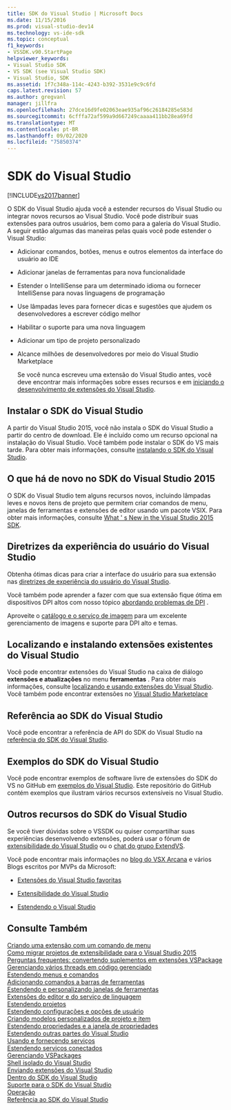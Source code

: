 ```yaml
---
title: SDK do Visual Studio | Microsoft Docs
ms.date: 11/15/2016
ms.prod: visual-studio-dev14
ms.technology: vs-ide-sdk
ms.topic: conceptual
f1_keywords:
- VSSDK.v90.StartPage
helpviewer_keywords:
- Visual Studio SDK
- VS SDK (see Visual Studio SDK)
- Visual Studio, SDK
ms.assetid: 1f7c348a-114c-4243-b392-3531e9c9c6fd
caps.latest.revision: 57
ms.author: gregvanl
manager: jillfra
ms.openlocfilehash: 27dce16d9fe02063eae935af96c26184285e583d
ms.sourcegitcommit: 6cfffa72af599a9d667249caaaa411bb28ea69fd
ms.translationtype: MT
ms.contentlocale: pt-BR
ms.lasthandoff: 09/02/2020
ms.locfileid: "75850374"
---
```

# <a name="visual-studio-sdk"></a>SDK do Visual Studio
[!INCLUDE[vs2017banner](../includes/vs2017banner.md)]

O SDK do Visual Studio ajuda você a estender recursos do Visual Studio ou integrar novos recursos ao Visual Studio. Você pode distribuir suas extensões para outros usuários, bem como para a galeria do Visual Studio. A seguir estão algumas das maneiras pelas quais você pode estender o Visual Studio:  
  
- Adicionar comandos, botões, menus e outros elementos da interface do usuário ao IDE  
  
- Adicionar janelas de ferramentas para nova funcionalidade  
  
- Estender o IntelliSense para um determinado idioma ou fornecer IntelliSense para novas linguagens de programação  
  
- Use lâmpadas leves para fornecer dicas e sugestões que ajudem os desenvolvedores a escrever código melhor  
  
- Habilitar o suporte para uma nova linguagem  
  
- Adicionar um tipo de projeto personalizado  
  
- Alcance milhões de desenvolvedores por meio do Visual Studio Marketplace  
  
  Se você nunca escreveu uma extensão do Visual Studio antes, você deve encontrar mais informações sobre esses recursos e em [iniciando o desenvolvimento de extensões do Visual Studio](../extensibility/starting-to-develop-visual-studio-extensions.md).  
  
## <a name="installing-the-visual-studio-sdk"></a>Instalar o SDK do Visual Studio  
 A partir do Visual Studio 2015, você não instala o SDK do Visual Studio a partir do centro de download. Ele é incluído como um recurso opcional na instalação do Visual Studio. Você também pode instalar o SDK do VS mais tarde. Para obter mais informações, consulte [instalando o SDK do Visual Studio](../extensibility/installing-the-visual-studio-sdk.md).  
  
## <a name="whats-new-in-the-visual-studio-2015-sdk"></a>O que há de novo no SDK do Visual Studio 2015  
 O SDK do Visual Studio tem alguns recursos novos, incluindo lâmpadas leves e novos itens de projeto que permitem criar comandos de menu, janelas de ferramentas e extensões de editor usando um pacote VSIX. Para obter mais informações, consulte [What ' s New in the Visual Studio 2015 SDK](../extensibility/what-s-new-in-the-visual-studio-2015-sdk.md).  
  
## <a name="visual-studio-user-experience-guidelines"></a>Diretrizes da experiência do usuário do Visual Studio  
 Obtenha ótimas dicas para criar a interface do usuário para sua extensão nas [diretrizes de experiência do usuário do Visual Studio](../extensibility/ux-guidelines/visual-studio-user-experience-guidelines.md).  
  
 Você também pode aprender a fazer com que sua extensão fique ótima em dispositivos DPI altos com nosso tópico [abordando problemas de DPI](../extensibility/addressing-dpi-issues2.md) .  
  
 Aproveite o [catálogo e o serviço de imagem](../extensibility/image-service-and-catalog.md) para um excelente gerenciamento de imagens e suporte para DPI alto e temas.  
  
## <a name="finding-and-installing-existing-visual-studio-extensions"></a>Localizando e instalando extensões existentes do Visual Studio  
 Você pode encontrar extensões do Visual Studio na caixa de diálogo **extensões e atualizações** no menu **ferramentas** . Para obter mais informações, consulte [localizando e usando extensões do Visual Studio](../ide/finding-and-using-visual-studio-extensions.md). Você também pode encontrar extensões no [Visual Studio Marketplace](https://marketplace.visualstudio.com/)  
  
## <a name="visual-studio-sdk-reference"></a>Referência ao SDK do Visual Studio  
 Você pode encontrar a referência de API do SDK do Visual Studio na [referência do SDK do Visual Studio](../extensibility/visual-studio-sdk-reference.md).  
  
## <a name="visual-studio-sdk-samples"></a>Exemplos do SDK do Visual Studio  
 Você pode encontrar exemplos de software livre de extensões do SDK do VS no GitHub em [exemplos do Visual Studio](https://github.com/Microsoft/VSSDK-Extensibility-Samples). Este repositório do GitHub contém exemplos que ilustram vários recursos extensíveis no Visual Studio.  
  
## <a name="other-visual-studio-sdk-resources"></a>Outros recursos do SDK do Visual Studio  
 Se você tiver dúvidas sobre o VSSDK ou quiser compartilhar suas experiências desenvolvendo extensões, poderá usar o fórum de [extensibilidade do Visual Studio](https://social.msdn.microsoft.com/Forums/vstudio/home?forum=vsx) ou o [chat do grupo ExtendVS](https://gitter.im/Microsoft/extendvs).  
  
 Você pode encontrar mais informações no [blog do VSX Arcana](https://blogs.msdn.microsoft.com/vsx/) e vários Blogs escritos por MVPs da Microsoft:  
  
- [Extensões do Visual Studio favoritas](https://scottdorman.blog/2014/10/05/favorite-visual-studio-extensions/)  
  
- [Extensibilidade do Visual Studio](http://www.visualstudioextensibility.com/overview/vs/)  
  
- [Estendendo o Visual Studio](https://blog.slaks.net/2013-10-18/extending-visual-studio-part-1-getting-started/)  
  
## <a name="see-also"></a>Consulte Também  
 [Criando uma extensão com um comando de menu](../extensibility/creating-an-extension-with-a-menu-command.md)   
 [Como migrar projetos de extensibilidade para o Visual Studio 2015](../extensibility/how-to-migrate-extensibility-projects-to-visual-studio-2015.md)   
 [Perguntas frequentes: convertendo suplementos em extensões VSPackage](../extensibility/faq-converting-add-ins-to-vspackage-extensions.md)   
 [Gerenciando vários threads em código gerenciado](../extensibility/managing-multiple-threads-in-managed-code.md)   
 [Estendendo menus e comandos](../extensibility/extending-menus-and-commands.md)   
 [Adicionando comandos a barras de ferramentas](../extensibility/adding-commands-to-toolbars.md)   
 [Estendendo e personalizando janelas de ferramentas](../extensibility/extending-and-customizing-tool-windows.md)   
 [Extensões do editor e do serviço de linguagem](../extensibility/editor-and-language-service-extensions.md)   
 [Estendendo projetos](../extensibility/extending-projects.md)   
 [Estendendo configurações e opções de usuário](../extensibility/extending-user-settings-and-options.md)   
 [Criando modelos personalizados de projeto e item](../extensibility/creating-custom-project-and-item-templates.md)   
 [Estendendo propriedades e a janela de propriedades](../extensibility/extending-properties-and-the-property-window.md)   
 [Estendendo outras partes do Visual Studio](../extensibility/extending-other-parts-of-visual-studio.md)   
 [Usando e fornecendo serviços](../extensibility/using-and-providing-services.md)   
 [Estendendo serviços conectados](../extensibility/extending-connected-services.md)   
 [Gerenciando VSPackages](../extensibility/managing-vspackages.md)   
 [Shell isolado do Visual Studio](../extensibility/visual-studio-isolated-shell.md)   
 [Enviando extensões do Visual Studio](../extensibility/shipping-visual-studio-extensions.md)   
 [Dentro do SDK do Visual Studio](../extensibility/internals/inside-the-visual-studio-sdk.md)   
 [Suporte para o SDK do Visual Studio](../extensibility/support-for-the-visual-studio-sdk.md)   
 [Operação](../extensibility/archive.md)   
 [Referência ao SDK do Visual Studio](../extensibility/visual-studio-sdk-reference.md)
